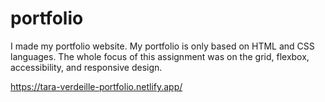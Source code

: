# portfolio

I made my portfolio website. My portfolio is only based on HTML and CSS languages. 
The whole focus of this assignment was on the grid, flexbox, accessibility, and responsive design.

https://tara-verdeille-portfolio.netlify.app/
